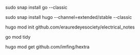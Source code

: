 sudo snap install go --classic

sudo snap install hugo --channel=extended/stable --classic

hugo mod init github.com/erauredeyesociety/electrical_notes

go mod tidy

hugo mod get github.com/imfing/hextra

